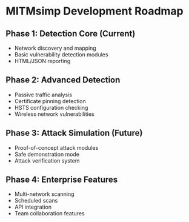 # MITMsimp Development Roadmap

## Phase 1: Detection Core (Current)
- Network discovery and mapping
- Basic vulnerability detection modules
- HTML/JSON reporting

## Phase 2: Advanced Detection
- Passive traffic analysis
- Certificate pinning detection
- HSTS configuration checking
- Wireless network vulnerabilities

## Phase 3: Attack Simulation (Future)
- Proof-of-concept attack modules
- Safe demonstration mode
- Attack verification system

## Phase 4: Enterprise Features
- Multi-network scanning
- Scheduled scans
- API integration
- Team collaboration features
